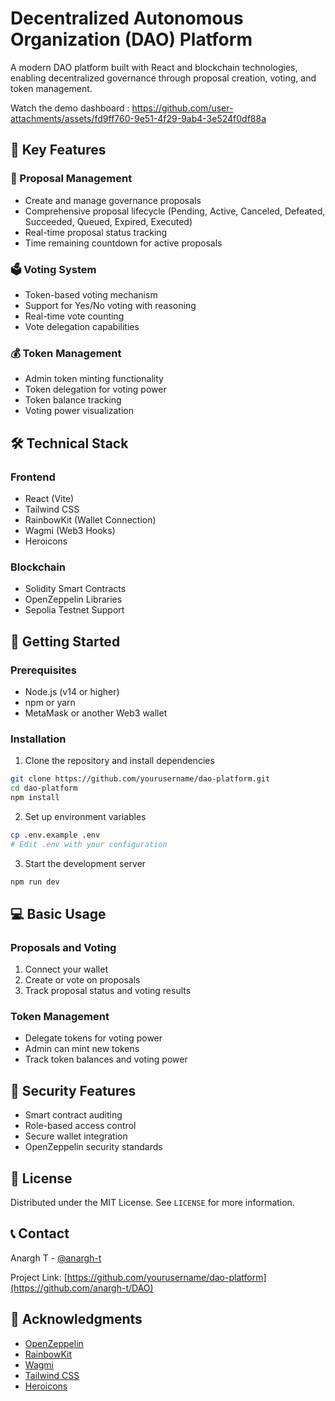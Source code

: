 # Decentralized Autonomous Organization (DAO) Platform

A modern DAO platform built with React and blockchain technologies, enabling decentralized governance through proposal creation, voting, and token management.

Watch the demo dashboard :
https://github.com/user-attachments/assets/fd9ff760-9e51-4f29-9ab4-3e524f0df88a



## 🌟 Key Features

### 💫 Proposal Management
- Create and manage governance proposals
- Comprehensive proposal lifecycle (Pending, Active, Canceled, Defeated, Succeeded, Queued, Expired, Executed)
- Real-time proposal status tracking
- Time remaining countdown for active proposals

### 🗳️ Voting System
- Token-based voting mechanism
- Support for Yes/No voting with reasoning
- Real-time vote counting
- Vote delegation capabilities

### 💰 Token Management
- Admin token minting functionality
- Token delegation for voting power
- Token balance tracking
- Voting power visualization

## 🛠️ Technical Stack

### Frontend
- React (Vite)
- Tailwind CSS
- RainbowKit (Wallet Connection)
- Wagmi (Web3 Hooks)
- Heroicons

### Blockchain
- Solidity Smart Contracts
- OpenZeppelin Libraries
- Sepolia Testnet Support

## 🚀 Getting Started

### Prerequisites
- Node.js (v14 or higher)
- npm or yarn
- MetaMask or another Web3 wallet

### Installation

1. Clone the repository and install dependencies
```bash
git clone https://github.com/yourusername/dao-platform.git
cd dao-platform
npm install
```

2. Set up environment variables
```bash
cp .env.example .env
# Edit .env with your configuration
```

3. Start the development server
```bash
npm run dev
```

## 💻 Basic Usage

### Proposals and Voting
1. Connect your wallet
2. Create or vote on proposals
3. Track proposal status and voting results

### Token Management
- Delegate tokens for voting power
- Admin can mint new tokens
- Track token balances and voting power

## 🔐 Security Features
- Smart contract auditing
- Role-based access control
- Secure wallet integration
- OpenZeppelin security standards

## 📜 License

Distributed under the MIT License. See `LICENSE` for more information.


## 📞 Contact

Anargh T - [@anargh-t](https://github.com/anargh-t)

Project Link: [https://github.com/yourusername/dao-platform](https://github.com/anargh-t/DAO)

## 🙏 Acknowledgments

- [OpenZeppelin](https://openzeppelin.com/)
- [RainbowKit](https://www.rainbowkit.com/)
- [Wagmi](https://wagmi.sh/)
- [Tailwind CSS](https://tailwindcss.com/)
- [Heroicons](https://heroicons.com/)
